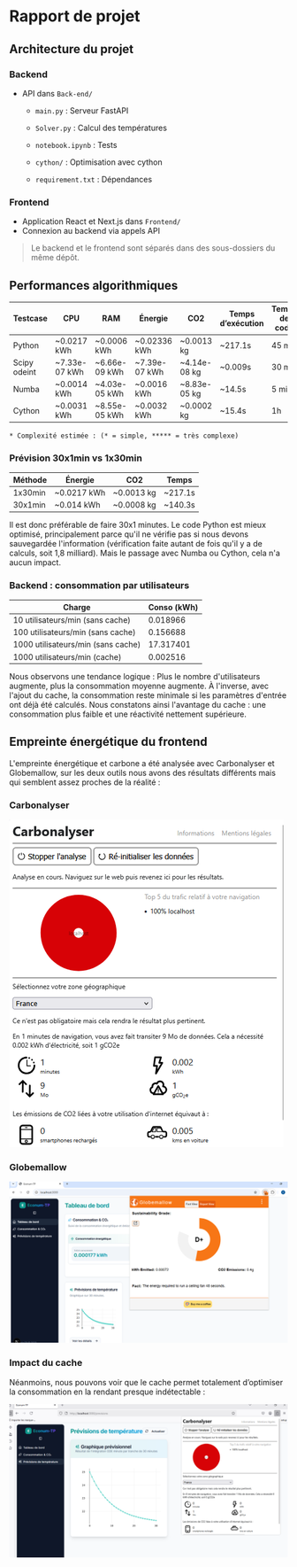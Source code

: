 # Rapport de projet

## Architecture du projet

### Backend
- API dans `Back-end/`
    - `main.py` : Serveur FastAPI
    - `Solver.py` : Calcul des températures

    - `notebook.ipynb` : Tests
    - `cython/` : Optimisation avec cython
    - `requirement.txt` : Dépendances

### Frontend
- Application React et Next.js dans `Frontend/`
- Connexion au backend via appels API

> Le backend et le frontend sont séparés dans des sous-dossiers du même dépôt.

## Performances algorithmiques

| Testcase | CPU | RAM | Énergie | CO2 | Temps d’exécution | Temps de code | Complexité* |
|----------|-----|-----|---------|-----|-------------------|---------------|------------|
| Python | ~0.0217 kWh | ~0.0006 kWh | ~0.02336 kWh | ~0.0013 kg | ~217.1s | 45 min | *** |
| Scipy odeint | ~7.33e-07 kWh | ~6.66e-09 kWh | ~7.39e-07 kWh | ~4.14e-08 kg | ~0.009s | 30 min | ** |
| Numba | ~0.0014 kWh | ~4.03e-05 kWh | ~0.0016 kWh | ~8.83e-05 kg | ~14.5s | 5 min | * |
| Cython | ~0.0031 kWh | ~8.55e-05 kWh | ~0.0032 kWh | ~0.0002 kg | ~15.4s | 1h | **** |

`* Complexité estimée : (* = simple, ***** = très complexe)`

### Prévision 30x1min vs 1x30min

| Méthode | Énergie | CO2 | Temps |
|---------|---------|-----|-------|
| 1x30min | ~0.0217 kWh | ~0.0013 kg | ~217.1s |
| 30x1min | ~0.014 kWh | ~0.0008 kg | ~140.3s |

Il est donc préférable de faire 30x1 minutes. Le code Python est mieux optimisé, principalement parce qu'il ne vérifie pas si nous devons sauvegardée l'information (vérification faite autant de fois qu'il y a de calculs, soit 1,8 milliard). Mais le passage avec Numba ou Cython, cela n'a aucun impact.

### Backend : consommation par utilisateurs

| Charge | Conso (kWh) |
|--------|-------------|
| 10 utilisateurs/min (sans cache) | 0.018966 |
| 100 utilisateurs/min (sans cache) | 0.156688 |
| 1000 utilisateurs/min (sans cache) | 17.317401 |
| 1000 utilisateurs/min (cache) | 0.002516 |

Nous observons une tendance logique :
Plus le nombre d'utilisateurs augmente, plus la consommation moyenne augmente. À l'inverse, avec l'ajout du cache, la consommation reste minimale si les paramètres d'entrée ont déjà été calculés. Nous constatons ainsi l'avantage du cache : une consommation plus faible et une réactivité nettement supérieure.

## Empreinte énergétique du frontend

L'empreinte énergétique et carbone a été analysée avec Carbonalyser et Globemallow, sur les deux outils nous avons des résultats différents mais qui semblent assez proches de la réalité :

### Carbonalyser
![Carbonalyser](images/carbonalyser.png)

### Globemallow
![Globemallow](images/globemallow.png)

### Impact du cache
Néanmoins, nous pouvons voir que le cache permet totalement d’optimiser la consommation en la rendant presque indétectable :

![Cache](images/cache_impact.png)
